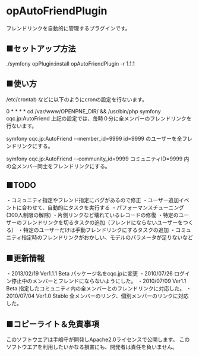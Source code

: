 opAutoFriendPlugin
======================

フレンドリンクを自動的に管理するプラグインです。

■セットアップ方法
-----
 ./symfony opPlugin:install opAutoFriendPlugin -r 1.1.1

■使い方
-----
/etc/crontab などに以下のようにcronの設定を行ないます。

0 * * * * cd /var/www/OPENPNE_DIR/ && /usr/bin/php symfony cqc.jp:AutoFriend
上記の設定では、毎時０分に全メンバーのフレンドリンクを行ないます。

symfony cqc.jp:AutoFriend --member_id=9999
id=9999 のユーザーを全フレンドリンクにする。

symfony cqc.jp:AutoFriend --community_id=9999
コミュニティID=9999 内の全メンバー同士をフレンドリンクにする。

■TODO
-----
・コミュニティ指定やフレンド指定にバグがあるので修正
・ユーザー追加イベントに合わせて、自動的にタスクを実行する
・パフォーマンスチューニング(300人制限の解除)
・片側リンクなど壊れているレコードの修復
・特定のユーザーのフレンドリンクを切るタスクの追加（フレンドにならないユーザーをつくる）
・特定のユーザーだけは手動フレンドリンクにするタスクの追加
・コミュニティ指定時のフレンドリンクがおかしい、モデルのパラメータが足りないなど

■更新情報
-----
・2013/02/19 Ver1.1.1 Beta パッケージ名をcqc.jpに変更 
・2010/07/26 ログイン停止中のメンバーとフレンドにならないようにした。
・2010/07/09 Ver1.1 Beta 指定したコミュニティ内の全メンバーとのフレンドリンクに対応した。
・2010/07/04 Ver1.0 Stable 全メンバーのリンク、個別メンバーのリンクに対応した。


■コピーライト＆免責事項
-----
このソフトウエアは手嶋守が開発しApache2.0ライセンスで公開します。
このソフトウエアを利用したいかなる損害にも、開発者は責任を負いません。

